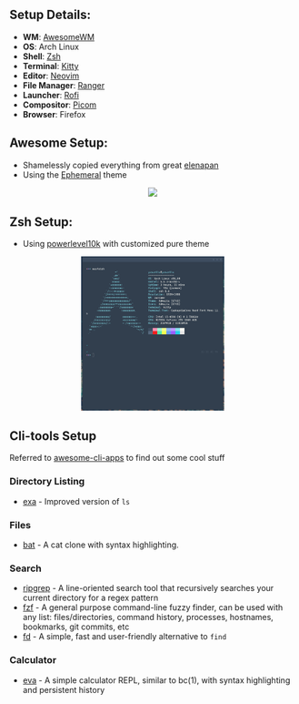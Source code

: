 ## Setup Details:

+ **WM**: [AwesomeWM](https://github.com/awesomeWM/awesome/)
+ **OS**: Arch Linux
+ **Shell**: [Zsh](https://wiki.archlinux.org/index.php/Zsh)
+ **Terminal**: [Kitty](https://github.com/kovidgoyal/kitty/)
+ **Editor**: [Neovim](https://github.com/neovim/neovim/)
+ **File Manager**: [Ranger](https://wiki.archlinux.org/index.php/Ranger)
+ **Launcher**: [Rofi](https://github.com/davatorium/rofi/)
+ **Compositor**: [Picom](https://github.com/yshui/picom)
+ **Browser**: Firefox

## Awesome Setup:

+ Shamelessly copied everything from great [elenapan](https://github.com/elenapan/dotfiles)
+ Using the [Ephemeral](https://github.com/elenapan/dotfiles/wiki/Gallery) theme

<p align="center">
  <img width="50%" src=".assets/Ephemeral.png" />
</p>

## Zsh Setup:

+ Using [powerlevel10k](https://github.com/romkatv/powerlevel10k) with customized pure theme

<p align="center">
  <img width="50%" src=".assets/Zsh.png" />
</p>

## Cli-tools Setup

Referred to [awesome-cli-apps](https://github.com/agarrharr/awesome-cli-apps) to find out some cool stuff

### Directory Listing

- [exa](https://github.com/ogham/exa) - Improved version of `ls`

### Files

- [bat](https://github.com/sharkdp/bat) - A cat clone with syntax highlighting.

### Search

- [ripgrep](https://github.com/BurntSushi/ripgrep) - A line-oriented search tool that recursively searches your current directory for a regex pattern
- [fzf](https://github.com/junegunn/fzf) - A general purpose command-line fuzzy finder, can be used with any list: files/directories, command history, processes, hostnames, bookmarks, git commits, etc
- [fd](https://github.com/sharkdp/fd) - A simple, fast and user-friendly alternative to `find`

### Calculator
- [eva](https://github.com/NerdyPepper/eva) - A simple calculator REPL, similar to bc(1), with syntax highlighting and persistent history
